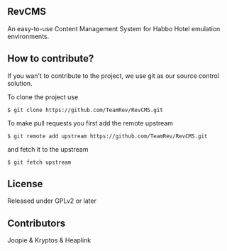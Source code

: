 RevCMS
------

An easy-to-use Content Management System for Habbo Hotel emulation environments.

## How to contribute?

If you wan't to contribute to the project, we use git as our source control solution.

To clone the project use

    $ git clone https://github.com/TeamRev/RevCMS.git

To make pull requests you first add the remote upstream

    $ git remote add upstream https://github.com/TeamRev/RevCMS.git

and fetch it to the upstream

    $ git fetch upstream

## License

Released under GPLv2 or later

## Contributors

Joopie & Kryptos & Heaplink

